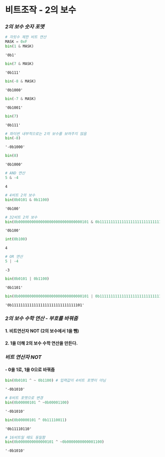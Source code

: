 # 비트조작 - 2의 보수
### *2의 보수 숫자 포맷*


```python
# 자릿수 제한 비트 연산
MASK = 0xF
bin(1 & MASK)
```




    '0b1'




```python
bin(7 & MASK)
```




    '0b111'




```python
bin(-8 & MASK)
```




    '0b1000'




```python
bin(-7 & MASK)
```




    '0b1001'




```python
bin(7)
```




    '0b111'




```python
# 파이썬 내부적으로는 2의 보수를 보여주지 않음
bin(-8)
```




    '-0b1000'




```python
bin(8)
```




    '0b1000'




```python
# AND 연산
5 & -4
```




    4




```python
# 4비트 2의 보수
bin(0b0101 & 0b1100)
```




    '0b100'




```python
# 32비트 2의 보수
bin(0b00000000000000000000000000000101 & 0b11111111111111111111111111111100)
```




    '0b100'




```python
int(0b100)
```




    4




```python
# OR 연산
5 | -4
```




    -3




```python
bin(0b0101 | 0b1100)
```




    '0b1101'




```python
bin(0b00000000000000000000000000000101 | 0b11111111111111111111111111111100)
```




    '0b11111111111111111111111111111101'



### *2의 보수 수학 연산 - 부호를 바꿔줌* 
#### 1. 비트연산자 NOT (2의 보수에서 1을 뺌)
#### 2. 1을 더해 2의 보수 수학 연산을 만든다.

### *비트 연산자 NOT*
#### - 0을 1로, 1을 0으로 바꿔줌


```python
bin(0b0101 ^ ~ 0b1100) # 입력값이 4비트 포맷이 아님
```




    '-0b1010'




```python
# 8비트 포맷으로 변경
bin(0b00000101 ^ ~0b00001100)
```




    '-0b1010'




```python
bin(0b00000101 ^ 0b11110011)
```




    '0b11110110'




```python
# 16비트일 때도 동일함
bin(0b0000000000000101 ^ ~0b0000000000001100)
```




    '-0b1010'




```python

```
